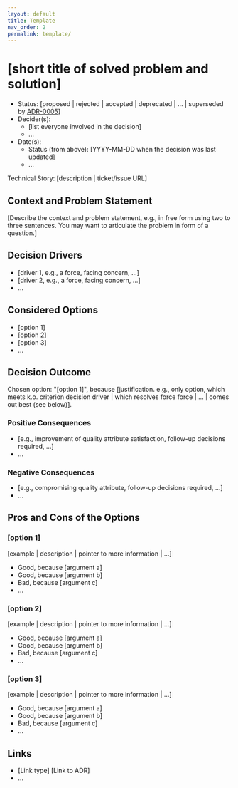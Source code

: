 ```yaml
---
layout: default
title: Template
nav_order: 2
permalink: template/
---
```


# [short title of solved problem and solution]

* Status: [proposed | rejected | accepted | deprecated | … | superseded by [ADR-0005](0005-example.md)] <!-- required -->
* Decider(s): <!-- required -->
  * [list everyone involved in the decision]
  * ...
* Date(s): <!-- required -->
  * Status (from above): [YYYY-MM-DD when the decision was last updated]
  * ...

Technical Story: [description | ticket/issue URL] <!-- optional -->

## Context and Problem Statement <!-- required -->

[Describe the context and problem statement, e.g., in free form using two to three sentences. You may want to articulate the problem in form of a question.]

## Decision Drivers <!-- optional -->

* [driver 1, e.g., a force, facing concern, …]
* [driver 2, e.g., a force, facing concern, …]
* ... <!-- numbers of drivers can vary -->

## Considered Options <!-- required -->

* [option 1]
* [option 2]
* [option 3]
* ... <!-- numbers of options can vary -->

## Decision Outcome <!-- required -->

Chosen option: "[option 1]", because [justification. e.g., only option, which meets k.o. criterion decision driver | which resolves force force | … | comes out best (see below)].

### Positive Consequences <!-- optional -->

* [e.g., improvement of quality attribute satisfaction, follow-up decisions required, …]
* ...

### Negative Consequences <!-- optional -->

* [e.g., compromising quality attribute, follow-up decisions required, …]
* ...

## Pros and Cons of the Options <!-- optional -->

### [option 1]

[example | description | pointer to more information | …] <!-- optional -->

* Good, because [argument a]
* Good, because [argument b]
* Bad, because [argument c]
* ... <!-- numbers of pros and cons can vary -->

### [option 2]

[example | description | pointer to more information | …] <!-- optional -->

* Good, because [argument a]
* Good, because [argument b]
* Bad, because [argument c]
* ... <!-- numbers of pros and cons can vary -->

### [option 3]

[example | description | pointer to more information | …] <!-- optional -->

* Good, because [argument a]
* Good, because [argument b]
* Bad, because [argument c]
* ... <!-- numbers of pros and cons can vary -->

## Links <!-- optional -->

* [Link type] [Link to ADR] <!-- example: Refined by [ADR-0005](0005-example.md) -->
* ... <!-- numbers of links can vary -->
